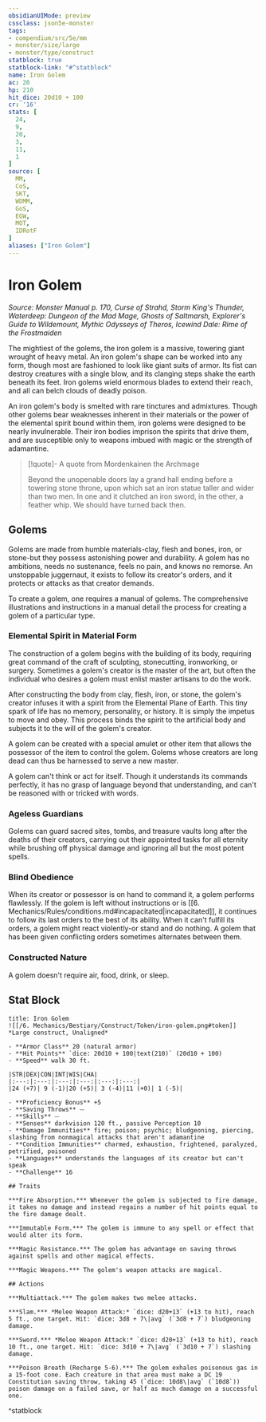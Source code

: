 ```yaml
---
obsidianUIMode: preview
cssclass: json5e-monster
tags:
- compendium/src/5e/mm
- monster/size/large
- monster/type/construct
statblock: true
statblock-link: "#^statblock"
name: Iron Golem
ac: 20
hp: 210
hit_dice: 20d10 + 100
cr: '16'
stats: [
  24,
  9,
  20,
  3,
  11,
  1
]
source: [
  MM,
  CoS,
  SKT,
  WDMM,
  GoS,
  EGW,
  MOT,
  IDRotF
]
aliases: ["Iron Golem"]
---
```

# Iron Golem
*Source: Monster Manual p. 170, Curse of Strahd, Storm King's Thunder, Waterdeep: Dungeon of the Mad Mage, Ghosts of Saltmarsh, Explorer's Guide to Wildemount, Mythic Odysseys of Theros, Icewind Dale: Rime of the Frostmaiden*  

The mightiest of the golems, the iron golem is a massive, towering giant wrought of heavy metal. An iron golem's shape can be worked into any form, though most are fashioned to look like giant suits of armor. Its fist can destroy creatures with a single blow, and its clanging steps shake the earth beneath its feet. Iron golems wield enormous blades to extend their reach, and all can belch clouds of deadly poison.

An iron golem's body is smelted with rare tinctures and admixtures. Though other golems bear weaknesses inherent in their materials or the power of the elemental spirit bound within them, iron golems were designed to be nearly invulnerable. Their iron bodies imprison the spirits that drive them, and are susceptible only to weapons imbued with magic or the strength of adamantine.

> [!quote]- A quote from Mordenkainen the Archmage  
> 
> Beyond the unopenable doors lay a grand hall ending before a towering stone throne, upon which sat an iron statue taller and wider than two men. In one  and it clutched an iron sword, in the other, a feather whip. We should have turned back then.

## Golems

Golems are made from humble materials-clay, flesh and bones, iron, or stone-but they possess astonishing power and durability. A golem has no ambitions, needs no sustenance, feels no pain, and knows no remorse. An unstoppable juggernaut, it exists to follow its creator's orders, and it protects or attacks as that creator demands.

To create a golem, one requires a manual of golems. The comprehensive illustrations and instructions in a manual detail the process for creating a golem of a particular type.

### Elemental Spirit in Material Form

The construction of a golem begins with the building of its body, requiring great command of the craft of sculpting, stonecutting, ironworking, or surgery. Sometimes a golem's creator is the master of the art, but often the individual who desires a golem must enlist master artisans to do the work.

After constructing the body from clay, flesh, iron, or stone, the golem's creator infuses it with a spirit from the Elemental Plane of Earth. This tiny spark of life has no memory, personality, or history. It is simply the impetus to move and obey. This process binds the spirit to the artificial body and subjects it to the will of the golem's creator.

A golem can be created with a special amulet or other item that allows the possessor of the item to control the golem. Golems whose creators are long dead can thus be harnessed to serve a new master.

A golem can't think or act for itself. Though it understands its commands perfectly, it has no grasp of language beyond that understanding, and can't be reasoned with or tricked with words.

### Ageless Guardians

Golems can guard sacred sites, tombs, and treasure vaults long after the deaths of their creators, carrying out their appointed tasks for all eternity while brushing off physical damage and ignoring all but the most potent spells.

### Blind Obedience

When its creator or possessor is on hand to command it, a golem performs flawlessly. If the golem is left without instructions or is [[6. Mechanics/Rules/conditions.md#incapacitated\|incapacitated]], it continues to follow its last orders to the best of its ability. When it can't fulfill its orders, a golem might react violently-or stand and do nothing. A golem that has been given conflicting orders sometimes alternates between them.

### Constructed Nature

A golem doesn't require air, food, drink, or sleep.

## Stat Block

```ad-statblock
title: Iron Golem
![[/6. Mechanics/Bestiary/Construct/Token/iron-golem.png#token]]
*Large construct, Unaligned*

- **Armor Class** 20 (natural armor)
- **Hit Points** `dice: 20d10 + 100|text(210)` (20d10 + 100) 
- **Speed** walk 30 ft.

|STR|DEX|CON|INT|WIS|CHA|
|:---:|:---:|:---:|:---:|:---:|:---:|
|24 (+7)| 9 (-1)|20 (+5)| 3 (-4)|11 (+0)| 1 (-5)|

- **Proficiency Bonus** +5
- **Saving Throws** ⏤
- **Skills** ⏤
- **Senses** darkvision 120 ft., passive Perception 10
- **Damage Immunities** fire; poison; psychic; bludgeoning, piercing, slashing from nonmagical attacks that aren't adamantine
- **Condition Immunities** charmed, exhaustion, frightened, paralyzed, petrified, poisoned
- **Languages** understands the languages of its creator but can't speak
- **Challenge** 16

## Traits

***Fire Absorption.*** Whenever the golem is subjected to fire damage, it takes no damage and instead regains a number of hit points equal to the fire damage dealt.

***Immutable Form.*** The golem is immune to any spell or effect that would alter its form.

***Magic Resistance.*** The golem has advantage on saving throws against spells and other magical effects.

***Magic Weapons.*** The golem's weapon attacks are magical.

## Actions

***Multiattack.*** The golem makes two melee attacks.

***Slam.*** *Melee Weapon Attack:* `dice: d20+13` (+13 to hit), reach 5 ft., one target. Hit: `dice: 3d8 + 7\|avg` (`3d8 + 7`) bludgeoning damage.

***Sword.*** *Melee Weapon Attack:* `dice: d20+13` (+13 to hit), reach 10 ft., one target. Hit: `dice: 3d10 + 7\|avg` (`3d10 + 7`) slashing damage.

***Poison Breath (Recharge 5-6).*** The golem exhales poisonous gas in a 15-foot cone. Each creature in that area must make a DC 19 Constitution saving throw, taking 45 (`dice: 10d8\|avg` (`10d8`)) poison damage on a failed save, or half as much damage on a successful one.
```
^statblock